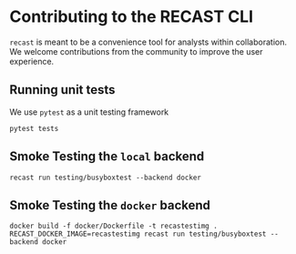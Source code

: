 # Contributing to the RECAST CLI

`recast` is meant to be a convenience tool for analysts within collaboration. We welcome contributions
from the community to improve the user experience.


## Running unit tests

We use `pytest` as a unit testing framework

```
pytest tests
```

## Smoke Testing the `local` backend

```
recast run testing/busyboxtest --backend docker
```

## Smoke Testing the `docker` backend

```
docker build -f docker/Dockerfile -t recastestimg .
RECAST_DOCKER_IMAGE=recastestimg recast run testing/busyboxtest --backend docker
```
